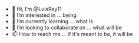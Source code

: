 - 👋 Hi, I’m @LuisRey11
- 👀 I’m interested in ... being
- 🌱 I’m currently learning ... what is
- 💞️ I’m looking to collaborate on ... what will be
- 📫 How to reach me ... if it's meant to be, it will be

<!---
LuisRey11/LuisRey11 is a ✨ special ✨ repository because its `README.md` (this file) appears on your GitHub profile.
You can click the Preview link to take a look at your changes.
--->
